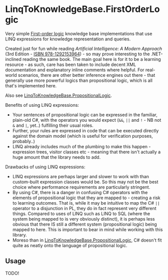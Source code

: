 ﻿# LinqToKnowledgeBase.FirstOrderLogic

Very simple [First-order logic](https://en.wikipedia.org/wiki/First-order_logic) knowledge base implementations that use LINQ expressions for knowledge representation and queries.

Created just for fun while reading _Artificial Intelligence: A Modern Approach_ (3rd Edition - [ISBN 978-1292153964](https://www.google.com/search?q=isbn+978-1292153964)) - so may prove interesting to the .NET-inclined reading the same book.
The main goal here is for it to be a learning resource - as such, care has been taken to include decent XML documentation and explanatory inline comments where helpful.
For real-world scenarios, there are other better inference engines out there - that generally use more powerful logics than propositional logic, which is all that's implemented here.

Also see [LinqToKnowledgeBase.PropositionalLogic](https://github.com/sdcondon/LinqToKnowledgeBase.PropositionalLogic).

Benefits of using LINQ expressions:
* Your sentences of propositional logic can be expressed in the familiar, plain-old C#, with the operators you would expect (`&&`, `||` and `!` - NB not `&` and `|`, yet..) fulfilling their usual roles.
* Further, your rules are expressed in code that can be executed directly against the domain model (which is useful for verification purposes, probably..)
* LINQ already includes much of the plumbing to make this happen - expression trees, visitor classes etc - meaning that there isn't actually a huge amount that the library needs to add.

Drawbacks of using LINQ expressions:
* LINQ expressions are perhaps larger and slower to work with than custom-built expression classes would be. So this may not be the best choice where performance requirements are particularly stringent.
* By using C#, there is a danger in confusing C# operators with the elements of propositional logic that they are mapped to - creating a risk to learning outcomes.
That is, while it may be intuitive to map the C# `||` operator to a disjunction in PL, they do in fact represent very different things.
Compared to uses of LINQ such as LINQ to SQL (where the system being mapped to is very obviously distinct), it is perhaps less obvious that there IS still a different system (propositional logic) being mapped to here. This is important to bear in mind while working with this library.
* Moreso than in [LinqToKnowledgeBase.PropositionalLogic](https://github.com/sdcondon/LinqToKnowledgeBase.PropositionalLogic), C# doesn't fit quite as neatly onto the language of propositional logic.

## Usage

TODO!